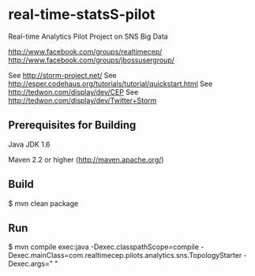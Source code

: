 real-time-statsS-pilot
======================

Real-time Analytics Pilot Project on SNS Big Data

http://www.facebook.com/groups/realtimecep/
http://www.facebook.com/groups/jbossusergroup/

See http://storm-project.net/
See http://esper.codehaus.org/tutorials/tutorial/quickstart.html
See http://tedwon.com/display/dev/CEP
See http://tedwon.com/display/dev/Twitter+Storm


Prerequisites for Building
-------------------

Java JDK 1.6

Maven 2.2 or higher (http://maven.apache.org/)



Build
-------------------

$ mvn clean package



Run
-------------------

$ mvn compile exec:java -Dexec.classpathScope=compile -Dexec.mainClass=com.realtimecep.pilots.analytics.sns.TopologyStarter -Dexec.args="<twitter id> <twitter pwd>"